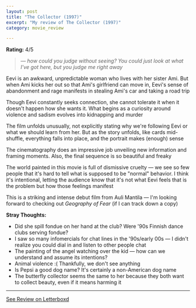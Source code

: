 ```yaml
---
layout: post
title: "The Collector (1997)"
excerpt: "My review of The Collector (1997)"
category: movie_review

---
```


**Rating:** 4/5

<blockquote><i>— how could you judge without seeing? You could just look at what I've got here, but you judge me right away</i></blockquote>Eevi is an awkward, unpredictable woman who lives with her sister Ami. But when Ami kicks her out so that Ami's girlfriend can move in, Eevi's sense of abandonment and rage manifests in stealing Ami's car and taking a road trip

Though Eevi constantly seeks connection, she cannot tolerate it when it doesn't happen how she wants it. What begins as a curiosity around violence and sadism evolves into kidnapping and murder

The film unfolds unusually, not explicitly stating why we're following Eevi or what we should learn from her. But as the story unfolds, like cards mid-shuffle, everything falls into place, and the portrait makes (enough) sense

The cinematography does an impressive job unveiling new information and framing moments. Also, the final sequence is so beautiful and freaky

The world painted in this movie is full of dismissive cruelty — we see so few people that it's hard to tell what is supposed to be "normal" behavior. I think it's intentional, letting the audience know that it's not what Eevi feels that is the problem but how those feelings manifest

This is a striking and intense debut film from Auli Mantila — I'm looking forward to checking out <i>Geography of Fear</i> (if I can track down a copy)

<b>Stray Thoughts:</b>
* Did she spill fondue on her hand at the club? Were '90s Finnish dance clubs serving fondue?
* I saw so many infomercials for chat lines in the '90s/early 00s — I didn't realize you could dial in and listen to other people chat
* The painting of the angel watching over the kid — how can we understand and assume its intentions?
* Animal violence :( Thankfully, we don't see anything
* Is Pepsi a good dog name? It's certainly a non-American dog name
* The butterfly collector seems the same to her because they both want to collect beauty, even if it means harming it

<hr>

[See Review on Letterboxd](https://boxd.it/4SLe49)
